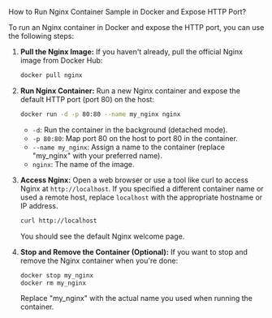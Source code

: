 How to Run Nginx Container Sample in Docker and Expose HTTP Port?


To run an Nginx container in Docker and expose the HTTP port, you can use the following steps:

1. **Pull the Nginx Image:**
   If you haven't already, pull the official Nginx image from Docker Hub:

   ```bash
   docker pull nginx
   ```

2. **Run Nginx Container:**
   Run a new Nginx container and expose the default HTTP port (port 80) on the host:

   ```bash
   docker run -d -p 80:80 --name my_nginx nginx
   ```

   - `-d`: Run the container in the background (detached mode).
   - `-p 80:80`: Map port 80 on the host to port 80 in the container.
   - `--name my_nginx`: Assign a name to the container (replace "my_nginx" with your preferred name).
   - `nginx`: The name of the image.

3. **Access Nginx:**
   Open a web browser or use a tool like curl to access Nginx at `http://localhost`. If you specified a different container name or used a remote host, replace `localhost` with the appropriate hostname or IP address.

   ```bash
   curl http://localhost
   ```

   You should see the default Nginx welcome page.

4. **Stop and Remove the Container (Optional):**
   If you want to stop and remove the Nginx container when you're done:

   ```bash
   docker stop my_nginx
   docker rm my_nginx
   ```

   Replace "my_nginx" with the actual name you used when running the container.

